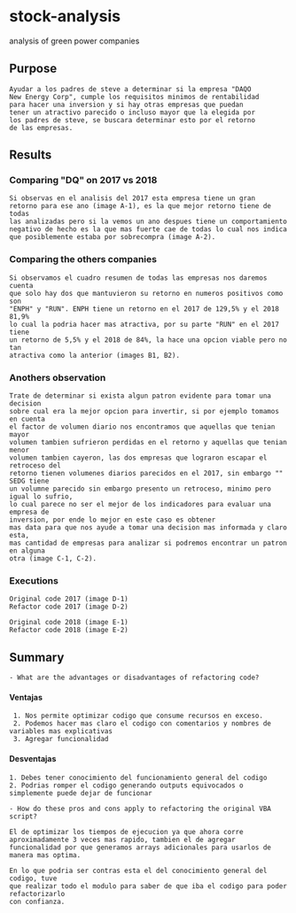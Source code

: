 # stock-analysis
analysis of green power companies

## Purpose

    Ayudar a los padres de steve a determinar si la empresa "DAQO
    New Energy Corp", cumple los requisitos minimos de rentabilidad
    para hacer una inversion y si hay otras empresas que puedan 
    tener un atractivo parecido o incluso mayor que la elegida por 
    los padres de steve, se buscara determinar esto por el retorno
    de las empresas.

## Results

### Comparing "DQ" on 2017 vs 2018

    Si observas en el analisis del 2017 esta empresa tiene un gran
    retorno para ese ano (image A-1), es la que mejor retorno tiene de todas
    las analizadas pero si la vemos un ano despues tiene un comportamiento
    negativo de hecho es la que mas fuerte cae de todas lo cual nos indica 
    que posiblemente estaba por sobrecompra (image A-2).
  
### Comparing the others companies

    Si observamos el cuadro resumen de todas las empresas nos daremos cuenta
    que solo hay dos que mantuvieron su retorno en numeros positivos como son 
    "ENPH" y "RUN". ENPH tiene un retorno en el 2017 de 129,5% y el 2018 81,9%
    lo cual la podria hacer mas atractiva, por su parte "RUN" en el 2017 tiene
    un retorno de 5,5% y el 2018 de 84%, la hace una opcion viable pero no tan
    atractiva como la anterior (images B1, B2).

### Anothers observation

    Trate de determinar si exista algun patron evidente para tomar una decision
    sobre cual era la mejor opcion para invertir, si por ejemplo tomamos en cuenta
    el factor de volumen diario nos encontramos que aquellas que tenian mayor
    volumen tambien sufrieron perdidas en el retorno y aquellas que tenian menor
    volumen tambien cayeron, las dos empresas que lograron escapar el retroceso del
    retorno tienen volumenes diarios parecidos en el 2017, sin embargo "" SEDG tiene
    un volumne parecido sin embargo presento un retroceso, minimo pero igual lo sufrio,
    lo cual parece no ser el mejor de los indicadores para evaluar una empresa de 
    inversion, por ende lo mejor en este caso es obtener 
    mas data para que nos ayude a tomar una decision mas informada y claro esta, 
    mas cantidad de empresas para analizar si podremos encontrar un patron en alguna
    otra (image C-1, C-2).

### Executions

    Original code 2017 (image D-1)
    Refactor code 2017 (image D-2)

    Original code 2018 (image E-1)
    Refactor code 2018 (image E-2)

## Summary

    - What are the advantages or disadvantages of refactoring code?


#### Ventajas

     1. Nos permite optimizar codigo que consume recursos en exceso.
     2. Podemos hacer mas claro el codigo con comentarios y nombres de variables mas explicativas
     3. Agregar funcionalidad

#### Desventajas

    1. Debes tener conocimiento del funcionamiento general del codigo
    2. Podrias romper el codigo generando outputs equivocados o simplemente puede dejar de funcionar

    - How do these pros and cons apply to refactoring the original VBA script?

    El de optimizar los tiempos de ejecucion ya que ahora corre aproximadamente 3 veces mas rapido, tambien el de agregar funcionalidad por que generamos arrays adicionales para usarlos de manera mas optima.

    En lo que podria ser contras esta el del conocimiento general del codigo, tuve
    que realizar todo el modulo para saber de que iba el codigo para poder refactorizarlo
    con confianza.


    